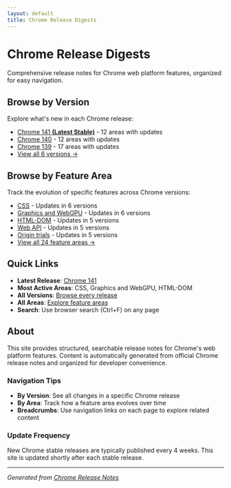 ```yaml
---
layout: default
title: Chrome Release Digests
---
```


# Chrome Release Digests

Comprehensive release notes for Chrome web platform features, organized for easy navigation.

## Browse by Version

Explore what's new in each Chrome release:

- [Chrome 141 **(Latest Stable)**](./versions/chrome-141/index.html) - 12 areas with updates
- [Chrome 140](./versions/chrome-140/index.html) - 12 areas with updates
- [Chrome 139](./versions/chrome-139/index.html) - 17 areas with updates
- [View all 6 versions →](./versions/index.html)

## Browse by Feature Area

Track the evolution of specific features across Chrome versions:

- [CSS](./areas/css/index.html) - Updates in 6 versions
- [Graphics and WebGPU](./areas/graphics-webgpu/index.html) - Updates in 6 versions
- [HTML-DOM](./areas/html-dom/index.html) - Updates in 5 versions
- [Web API](./areas/webapi/index.html) - Updates in 5 versions
- [Origin trials](./areas/origin-trials/index.html) - Updates in 5 versions
- [View all 24 feature areas →](./areas/index.html)

## Quick Links

- **Latest Release**: [Chrome 141](./versions/chrome-141/index.html)
- **Most Active Areas**: CSS, Graphics and WebGPU, HTML-DOM
- **All Versions**: [Browse every release](./versions/index.html)
- **All Areas**: [Explore feature areas](./areas/index.html)
- **Search**: Use browser search (Ctrl+F) on any page

## About

This site provides structured, searchable release notes for Chrome's web platform features. Content is automatically generated from official Chrome release notes and organized for developer convenience.

### Navigation Tips

- **By Version**: See all changes in a specific Chrome release
- **By Area**: Track how a feature area evolves over time
- **Breadcrumbs**: Use navigation links on each page to explore related content

### Update Frequency

New Chrome stable releases are typically published every 4 weeks. This site is updated shortly after each stable release.

---

*Generated from [Chrome Release Notes](https://developer.chrome.com/release-notes/)*
